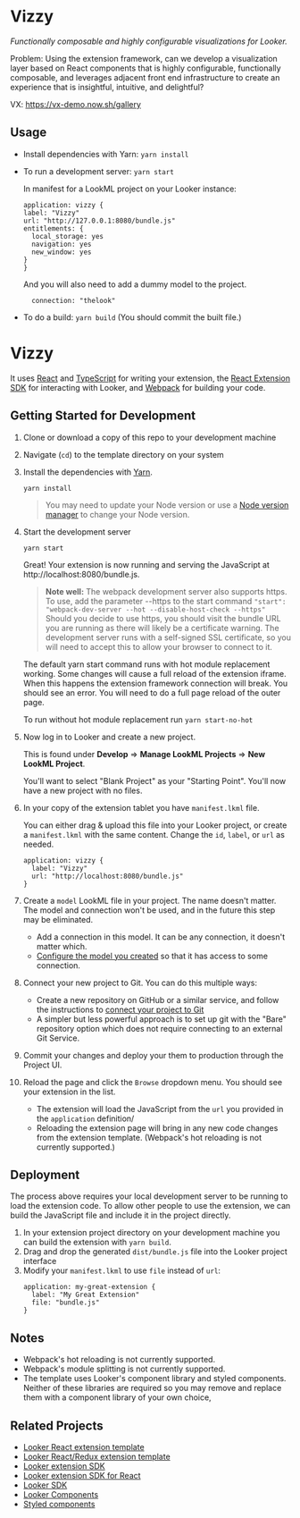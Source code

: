 # Vizzy

_Functionally composable and highly configurable visualizations for Looker._

Problem: Using the extension framework, can we develop a visualization layer based on React components that is highly configurable, functionally composable, and leverages adjacent front end infrastructure to create an experience that is insightful, intuitive, and delightful? 

VX: https://vx-demo.now.sh/gallery

## Usage

- Install dependencies with Yarn: `yarn install`
- To run a development server: `yarn start`

  In manifest for a LookML project on your Looker instance:

  ```
  application: vizzy {
  label: "Vizzy"
  url: "http://127.0.0.1:8080/bundle.js"
  entitlements: {
    local_storage: yes
    navigation: yes
    new_window: yes
  }
  }
  ```
  
  And you will also need to add a dummy model to the project.
  
  ```
    connection: "thelook"
  ```

- To do a build: `yarn build` (You should commit the built file.)






# Vizzy

It uses [React](https://reactjs.org/) and [TypeScript](https://www.typescriptlang.org/) for writing your extension, the [React Extension SDK](https://github.com/looker-open-source/extension-sdk-react) for interacting with Looker, and [Webpack](https://webpack.js.org/) for building your code.

## Getting Started for Development

1. Clone or download a copy of this repo to your development machine
2. Navigate (`cd`) to the template directory on your system
3. Install the dependencies with [Yarn](https://yarnpkg.com/).

    ```
    yarn install
    ```

    > You may need to update your Node version or use a [Node version manager](https://github.com/nvm-sh/nvm) to change your Node version.
4.  Start the development server
    ```
    yarn start
    ```

    Great! Your extension is now running and serving the JavaScript at http://localhost:8080/bundle.js.

    > __Note well:__ The webpack development server also supports https. To use, add the parameter --https to the start command
    `"start": "webpack-dev-server --hot --disable-host-check --https"`
    Should you decide to use https, you should visit the bundle URL you are running as there will likely be a certificate warning. The development server runs with a self-signed SSL certificate, so you will need to accept this to allow your browser to connect to it.

    The default yarn start command runs with hot module replacement working. Some changes will cause a full reload of the extension iframe. When this happens the extension framework connection will break. You should see an error. You will need to do a full page reload of the outer page.

    To run without hot module replacement run `yarn start-no-hot`

5. Now log in to Looker and create a new project.

   This is found under __Develop__ => __Manage LookML Projects__ => __New LookML Project__.

   You'll want to select "Blank Project" as your "Starting Point". You'll now have a new project with no files.
6. In your copy of the extension tablet you have `manifest.lkml` file.

    You can either drag & upload this file into your Looker project, or create a `manifest.lkml` with the same content. Change the `id`, `label`, or `url` as needed.

    ```
    application: vizzy {
      label: "Vizzy"
      url: "http://localhost:8080/bundle.js"
    }
    ```

7. Create a `model` LookML file in your project. The name doesn't matter. The model and connection won't be used, and in the future this step may be eliminated.
    - Add a connection in this model. It can be any connection, it doesn't matter which.
    - [Configure the model you created](https://docs.looker.com/data-modeling/getting-started/create-projects#configuring_a_model) so that it has access to some connection.

8. Connect your new project to Git. You can do this multiple ways:
    - Create a new repository on GitHub or a similar service, and follow the instructions to [connect your project to Git](https://docs.looker.com/data-modeling/getting-started/setting-up-git-connection)
    - A simpler but less powerful approach is to set up git with the "Bare" repository option which does not require connecting to an external Git Service.

9.  Commit your changes and deploy your them to production through the Project UI.
10. Reload the page and click the `Browse` dropdown menu. You should see your extension in the list.
    - The extension will load the JavaScript from the `url` you provided in the `application` definition/
    - Reloading the extension page will bring in any new code changes from the extension template. (Webpack's hot reloading is not currently supported.)

## Deployment

The process above requires your local development server to be running to load the extension code. To allow other people to use the extension, we can build the JavaScript file and include it in the project directly.

1. In your extension project directory on your development machine you can build the extension with `yarn build`.
2. Drag and drop the generated `dist/bundle.js` file into the Looker project interface
3. Modify your `manifest.lkml` to use `file` instead of `url`:
    ```
    application: my-great-extension {
      label: "My Great Extension"
      file: "bundle.js"
    }
    ```
## Notes

- Webpack's hot reloading is not currently supported.
- Webpack's module splitting is not currently supported.
- The template uses Looker's component library and styled components. Neither of these libraries are required so you may remove and replace them with a component library of your own choice,

## Related Projects

- [Looker React extension template](https://github.com/looker-open-source/extension-template-react)
- [Looker React/Redux extension template ](https://github.com/looker-open-source/extension-template-redux)
- [Looker extension SDK](https://www.npmjs.com/package/@looker/extension-sdk)
- [Looker extension SDK for React](https://www.npmjs.com/package/@looker/extension-sdk-react)
- [Looker SDK](https://www.npmjs.com/package/@looker/sdk)
- [Looker Components](https://components.looker.com/)
- [Styled components](https://www.styled-components.com/docs)
